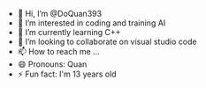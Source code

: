 - 👋 Hi, I’m @DoQuan393
- 👀 I’m interested in coding and training AI
- 🌱 I’m currently learning C++
- 💞️ I’m looking to collaborate on visual studio code
- 📫 How to reach me ...
- 😄 Pronouns: Quan
- ⚡ Fun fact: I'm 13 years old
